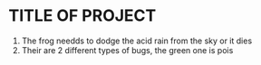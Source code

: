 # TITLE OF PROJECT
1. The frog needds to dodge the acid rain from the sky or it dies
2. Their are 2 different types of bugs, the green one is pois
